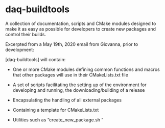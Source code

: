 # daq-buildtools

A collection of documentation, scripts and CMake modules designed to
make it as easy as possible for developers to create new packages and
control their builds.

Excerpted from a May 19th, 2020 email from Giovanna, prior to
development:

[daq-buildtools] will contain:

- One or more CMake modules defining common functions and macros that
  other packages will use in their CMakeLists.txt file

- A set of scripts facilitating the setting up of the environment for
  developing and running, the downloading/building of a release

- Encapsulating the handling of all external packages

- Containing a template for CMakeLists.txt

- Utilities such as “create_new_package.sh <name>”

